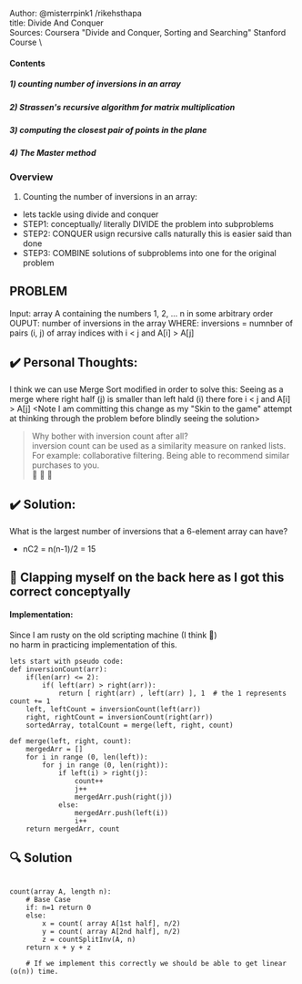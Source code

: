 

Author: @misterrpink1 /rikehsthapa \
title: Divide And Conquer \
Sources: Coursera "Divide and Conquer, Sorting and Searching" Stanford Course \

#### Contents
##### 1) counting number of inversions in an array
##### 2) Strassen's recursive algorithm for matrix multiplication
##### 3) computing the closest pair of points in the plane
##### 4) The Master method

### Overview

1) Counting the number of inversions in an array:

- lets tackle using divide and conquer
- STEP1: conceptually/ literally DIVIDE the problem into subproblems
- STEP2: CONQUER usign recursive calls
naturally this is easier said than done
- STEP3: COMBINE solutions of subproblems into one for the original problem

## PROBLEM
Input: array A containing the numbers 1, 2, ... n in some arbitrary order
OUPUT: number of inversions in the array 
WHERE: inversions = numnber of pairs (i, j) of array indices with i < j and A[i] > A[j]

## :heavy_check_mark: Personal Thoughts:
I think we can use Merge Sort modified in order to solve this:
Seeing as a merge where right half (j) is smaller than left hald (i) there fore i < j and A[i] > A[j] 
<Note I am committing this change as my "Skin to the game" attempt at thinking through the problem before blindly seeing the solution>

> Why bother with inversion count after all? \
> inversion count can be used as a similarity measure on ranked lists. \
> For example: collaborative filtering. Being able to recommend similar purchases to you. \
> :bread: :doughnut: :watermelon:

## :heavy_check_mark: Solution: 
What is the largest number of inversions that a 6-element array can have?
- nC2 = n(n-1)/2 = 15

## :clap: Clapping myself on the back here as I got this correct conceptyally
#### Implementation:

Since I am rusty on the old scripting machine (I think :thinking:) \
no harm in practicing implementation of this.
~~~
lets start with pseudo code:
def inversionCount(arr):
    if(len(arr) <= 2):
        if( left(arr) > right(arr)):
            return [ right(arr) , left(arr) ], 1  # the 1 represents count += 1
    left, leftCount = inversionCount(left(arr))
    right, rightCount = inversionCount(right(arr))
    sortedArray, totalCount = merge(left, right, count)

def merge(left, right, count):
    mergedArr = []
    for i in range (0, len(left)):
        for j in range (0, len(right)):
            if left(i) > right(j):
                count++
                j++
                mergedArr.push(right(j))
            else:
                mergedArr.push(left(i))
                i++
    return mergedArr, count
~~~

## :mag: Solution

~~~

count(array A, length n):
    # Base Case
    if: n=1 return 0
    else:
        x = count( array A[1st half], n/2)
        y = count( array A[2nd half], n/2)
        z = countSplitInv(A, n)
    return x + y + z
    
    # If we implement this correctly we should be able to get linear (o(n)) time.

~~~

